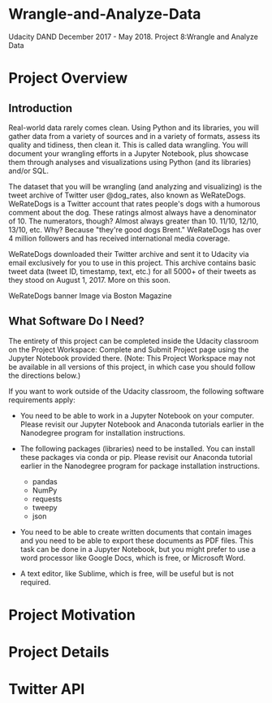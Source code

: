 # Wrangle-and-Analyze-Data
Udacity DAND December 2017 - May 2018. Project 8:Wrangle and Analyze Data

# Project Overview
## Introduction
Real-world data rarely comes clean. Using Python and its libraries, you will gather data from a variety of sources and in a variety of formats, assess its quality and tidiness, then clean it. This is called data wrangling. You will document your wrangling efforts in a Jupyter Notebook, plus showcase them through analyses and visualizations using Python (and its libraries) and/or SQL.

The dataset that you will be wrangling (and analyzing and visualizing) is the tweet archive of Twitter user @dog_rates, also known as WeRateDogs. WeRateDogs is a Twitter account that rates people's dogs with a humorous comment about the dog. These ratings almost always have a denominator of 10. The numerators, though? Almost always greater than 10. 11/10, 12/10, 13/10, etc. Why? Because "they're good dogs Brent." WeRateDogs has over 4 million followers and has received international media coverage.

WeRateDogs downloaded their Twitter archive and sent it to Udacity via email exclusively for you to use in this project. This archive contains basic tweet data (tweet ID, timestamp, text, etc.) for all 5000+ of their tweets as they stood on August 1, 2017. More on this soon.

WeRateDogs banner
Image via Boston Magazine

## What Software Do I Need?
The entirety of this project can be completed inside the Udacity classroom on the Project Workspace: Complete and Submit Project page using the Jupyter Notebook provided there. (Note: This Project Workspace may not be available in all versions of this project, in which case you should follow the directions below.)

If you want to work outside of the Udacity classroom, the following software requirements apply:

- You need to be able to work in a Jupyter Notebook on your computer. Please revisit our Jupyter Notebook and Anaconda tutorials earlier in the Nanodegree program for installation instructions.
- The following packages (libraries) need to be installed. You can install these packages via conda or pip. Please revisit our Anaconda tutorial earlier in the Nanodegree program for package installation instructions.
   - pandas
  - NumPy
  - requests
  - tweepy
  - json

- You need to be able to create written documents that contain images and you need to be able to export these documents as PDF files. This task can be done in a Jupyter Notebook, but you might prefer to use a word processor like Google Docs, which is free, or Microsoft Word.
- A text editor, like Sublime, which is free, will be useful but is not required.

# Project Motivation


# Project Details


# Twitter API
